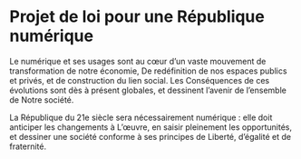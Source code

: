 # Projet de loi pour une République numérique

Le numérique et ses usages sont au cœur d’un vaste mouvement de transformation de notre économie,
De redéfinition de nos espaces publics et privés, et de construction du lien social. Les
Conséquences de ces évolutions sont dès à présent globales, et dessinent l’avenir de l’ensemble de
Notre société.

La République du 21e siècle sera nécessairement numérique : elle doit anticiper les changements à
L’œuvre, en saisir pleinement les opportunités, et dessiner une société conforme à ses principes de
Liberté, d’égalité et de fraternité.
